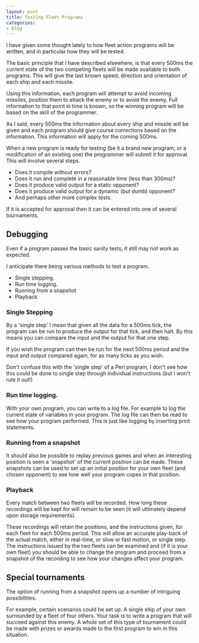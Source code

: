```yaml
---
layout: post
title: Testing Fleet Programs
categories:
- blog
---
```


I have given some thought lately to how fleet action programs will be written, and in 
particular how they will be tested.

The basic principle that I have described elsewhere, is that every 500ms the current
state of the two competing fleets will be made available to both programs. This will
give the last known speed, direction and orientation of each ship and each missile.

Using this information, each program will attempt to avoid incoming missiles, position
them to attack the enemy or to avoid the enemy. Full information to that point in time
is known, so the winning program will be based on the skill of the programmer.

As I said, every 500ms the information about every ship and missile will be given and
each program should give course corrections based on the information. This information
will apply for the coming 500ms.

When a new program is ready for testing (be it a brand new program, or a modification
of an existing one) the programmer will submit it for approval. This will involve
several steps.

* Does it compile without errors?
* Does it run and complete in a reasonable time (less than 300ms)?
* Does it produce valid output for a static opponent?
* Does it produce valid output for a dynamic (but dumb) opponent?
* And perhaps other more complex tests.

If it is accepted for approval then it can be entered into one of several tournaments.

## Debugging

Even if a program passes the basic sanity tests, it still may not work as expected.

I anticipate there being various methods to test a program.

* Single stepping.
* Run time logging.
* Running from a snapshot
* Playback

### Single Stepping

By a 'single step' I mean that given all the data for a 500ms tick, the program can
be run to produce the output for that tick, and then halt. By this means you can
compare the input and the output for that one step.

If you wish the program can then be run for the next 500ms period and the input and
output compared again, for as many ticks as you wish.

Don't confuse this with the 'single step' of a Perl program, I don't see how this 
could be done to single step through individual instructions (but I won't rule it out!)

### Run time logging.

With your own program, you can write to a log file. For example to log the current
state of variables in your program. The log file can then be read to see how your
program performed. This is just like logging by inserting print statements.


### Running from a snapshot

It should also be possible to replay previous games and when an interesting position
is seen a 'snapshot' of the current position can be made. These snapshots can be
used to set up an initial position for your own fleet (and chosen opponent) to see
how well your program copes in that position.

### Playback

Every match between two fleets will be recorded.  How long these recordings will
be kept for will remain to be seen (it will ultimately depend upon storage 
requirements).

These recordings will retain the positions, and the instructions given, for each
fleet for each 500ms period. This will allow an accurate play-back of the actual
match, either in real-time, or slow or fast motion, or single step. The instructions
issued by the two fleets can be examined and (if it is your own fleet) you should
be able to change the program and proceed from a snapshot of the recording to see
how your changes affect your program.

## Special tournaments

The option of running from a snapshot opens up a number of intriguing possibilities.

For example, certain scenarios could be set up. A single ship of your own surrounded
by a fleet of four others. Your task is to write a program that will succeed against
this enemy. A whole set of this type of tournament could be made with prizes or
awards made to the first program to win in this situation.



